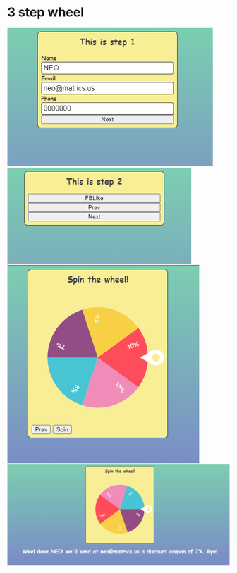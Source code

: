 # 3 step wheel

![step1](screenshots/step1.png)
![step1](screenshots/step2.png)
![step1](screenshots/step3.png)
![step1](screenshots/step4.png)
